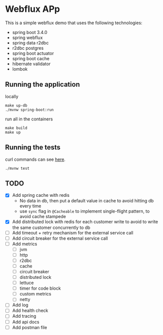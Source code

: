 # Webflux APp

This is a simple webflux demo that uses the following technologies:
- spring boot 3.4.0
- spring webflux
- spring data r2dbc
- r2dbc postgres
- spring boot actuator
- spring boot cache
- hibernate validator
- lombok


## Running the application

locally
```shell
make up-db
./mvnw spring-boot:run
```
run all in the containers
```shell
make build
make up
```

## Running the tests

curl commands can see [here](./src/main/java/dev/meirong/demos/webflux_app/web/CustomerRestController.java).

```shell
./mvnw test
```


## TODO 

- [x] Add spring cache with redis
   - No data in db, then put a default value in cache to avoid hitting db every time
   - use `sync` flag in `@Cacheable` to implement single-flight pattern, to avoid cache stampede
- [x] Add distributed lock with redis for each customer write to avoid to write the same customer concurrently to db
- [ ] Add timeout + retry mechanism for the external service call
- [ ] Add circuit breaker for the external service call
- [ ] Add metrics
    - [ ] jvm
    - [ ] http
    - [ ] r2dbc
    - [ ] cache
    - [ ] circuit breaker
    - [ ] distributed lock
    - [ ] lettuce
    - [ ] timer for code block
    - [ ] custom metrics
    - [ ] netty
- [ ] Add log
- [ ] Add health check
- [ ] Add tracing
- [ ] Add api docs
- [ ] Add postman file